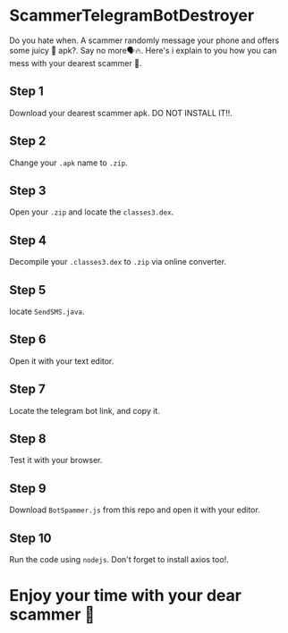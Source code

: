 # ScammerTelegramBotDestroyer
Do you hate when. A scammer randomly message your phone and offers some juicy 🤤 apk?. Say no more🗣️🔥. Here's i explain to you how you can mess with your dearest scammer 🥰.

## Step 1
Download your dearest scammer apk. DO NOT INSTALL IT!!.

## Step 2
Change your ```.apk``` name to ```.zip```.

## Step 3
Open your ```.zip``` and locate the ```classes3.dex```.

## Step 4
Decompile your ```.classes3.dex``` to ```.zip``` via online converter.

## Step 5
locate ```SendSMS.java```.

## Step 6 
Open it with your text editor.

## Step 7 
Locate the telegram bot link, and copy it.

## Step 8 
Test it with your browser.

## Step 9 
Download ```BotSpammer.js``` from this repo and open it with your editor.

## Step 10 
Run the code using ```nodejs```. Don't forget to install axios too!.

# Enjoy your time with your dear scammer 🥰
